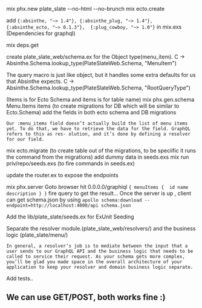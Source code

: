 mix phx.new plate_slate --no-html --no-brunch
mix ecto.create

add 
`
{:absinthe, "~> 1.4"},
{:absinthe_plug, "~> 1.4"},
{:absinthe_ecto, "~> 0.1.3"}, 
{:plug_cowboy, "~> 1.0"}
`
in mix.exs (Dependencies for graphql)

mix deps.get

create plate_slate_web/schema.ex for the Object type(menu_item).
C -> Absinthe.Schema.lookup_type(PlateSlateWeb.Schema, "MenuItem")

The query macro is just like object, but it handles some extra defaults for us that Absinthe expects.
C -> Absinthe.Schema.lookup_type(PlateSlateWeb.Schema, "RootQueryType")

(Items is for Ecto Schema and items is for table name)
mix phx.gen.schema Menu.Items items 
(to create migrations for DB which will be similar to Ecto.Schema)
add the fields in both ecto schema and DB migrations

`Our :menu_items field doesn’t actually build the list of menu items yet. To do that, we have to retrieve the data for the field. GraphQL refers to this as res- olution, and it’s done by defining a resolver for our field.`

mix ecto.migrate (to create table out of the migrations, to be speciific it runs the command from the migrations)
add dummy data in seeds.exs
mix run priv/repo/seeds.exs (to fire commands in seeds.ex)

update the router.ex to expose the endpoints

mix phx.server 
Goto browser hit 0.0.0.0/graphiql
`
{
  menuItems { 
    id
		name
    description
  }
}
`
fire query to get the result...
Once the server is up ,
client can get schema.json by using 
`apollo schema:download --endpoint=http://localhost:4000/api schema.json`

Add the lib/plate_slate/seeds.ex for ExUnit Seeding

Separate the resolver module.(plate_slate_web/resolvers/)
and the business logic (plate_slate/menu/)

`In general, a resolver’s job is to mediate between the input that a user sends to our GraphQL API and the business logic that needs to be called to service their request. As your schema gets more complex, you’ll be glad you made space in the overall architecture of your application to keep your resolver and domain business logic separate.`

Add tests..
## We can use GET/POST, both works fine :)

